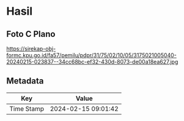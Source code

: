# Hasil

## Foto C Plano

https://sirekap-obj-formc.kpu.go.id/fa57/pemilu/pdpr/31/75/02/10/05/3175021005040-20240215-023837--34cc68bc-ef32-430d-8073-de00a18ea627.jpg


## Metadata

| Key        | Value               |
| ---------- | ------------------- |
| Time Stamp | 2024-02-15 09:01:42 |



